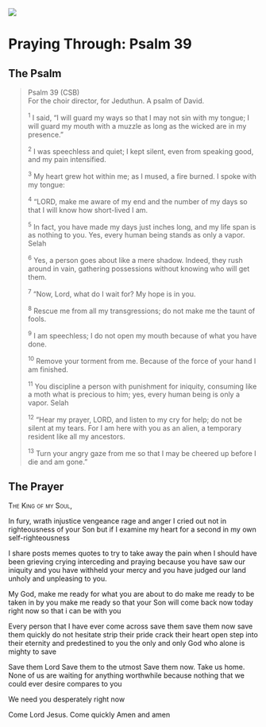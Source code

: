 <img class="intro-right" src="/images/art-paris-psalter.jpg">

# Praying Through: Psalm 39

## The Psalm

>Psalm 39 (CSB)  
><sup></sup> For the choir director, for Jeduthun. A psalm of David. 
>
><sup>1</sup> I said, “I will guard my ways so that I may not sin with my tongue; I will guard my mouth with a muzzle as long as the wicked are in my presence.” 
>
><sup>2</sup> I was speechless and quiet; I kept silent, even from speaking good, and my pain intensified. 
>
><sup>3</sup> My heart grew hot within me; as I mused, a fire burned. I spoke with my tongue: 
>
><sup>4</sup> “LORD, make me aware of my end and the number of my days so that I will know how short-lived I am. 
>
><sup>5</sup> In fact, you have made my days just inches long, and my life span is as nothing to you. Yes, every human being stands as only a vapor. Selah 
>
><sup>6</sup> Yes, a person goes about like a mere shadow. Indeed, they rush around in vain, gathering possessions without knowing who will get them. 
>
><sup>7</sup> “Now, Lord, what do I wait for? My hope is in you. 
>
><sup>8</sup> Rescue me from all my transgressions; do not make me the taunt of fools. 
>
><sup>9</sup> I am speechless; I do not open my mouth because of what you have done. 
>
><sup>10</sup> Remove your torment from me. Because of the force of your hand I am finished. 
>
><sup>11</sup> You discipline a person with punishment for iniquity, consuming like a moth what is precious to him; yes, every human being is only a vapor. Selah 
>
><sup>12</sup> “Hear my prayer, LORD, and listen to my cry for help; do not be silent at my tears. For I am here with you as an alien, a temporary resident like all my ancestors. 
>
><sup>13</sup> Turn your angry gaze from me so that I may be cheered up before I die and am gone.”

## The Prayer

<div style="font-variant: small-caps;">
The King of my Soul,
</div>

In fury,
  wrath
  injustice
  vengeance
  rage
  and anger
  I cried out
  not in righteousness of your Son
  but if I examine my heart for a second
  in my own self-righteousness

I share
  posts
  memes
  quotes
  to try to take away the pain
  when I should have been grieving
  crying
  interceding
  and praying
  because you have saw our iniquity
  and you have withheld your mercy
  and you have judged our land
  unholy and unpleasing
  to you.

My God,
  make me ready
  for what you are about to do
  make me ready
  to be taken in by you
  make me ready
  so that your Son will come back
  now
  today
  right now
  so that i can be with you

Every person
  that I have ever come across
  save them
  save them now
  save them quickly
  do not hesitate
  strip their pride
  crack their heart open
  step into their eternity
  and predestined to you
  the only and only God
  who alone is mighty to save

Save them Lord
  Save them to the utmost
  Save them now.
  Take us home.
  None of us are waiting for anything worthwhile
  because nothing that we could ever desire
  compares to you

We need you
  desperately
  right now

Come Lord Jesus.
  Come quickly
  Amen and amen
